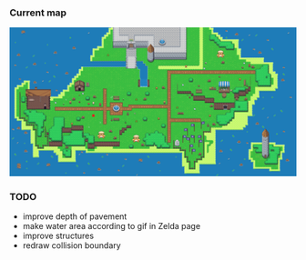 ### Current map

![Current image of map](/assets/Images/Tiled/tmx/currentmapimage.png)

### TODO

- improve depth of pavement
- make water area according to gif in Zelda page
- improve structures
- redraw collision boundary


